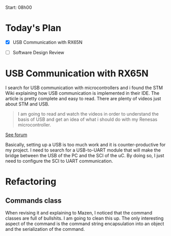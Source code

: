 
Start: 08h00

# Today's Plan

- [x] USB Communication with RX65N
- [ ] Software Design Review


# USB Communication with RX65N

I search for USB communication with microcontrollers and i found the STM Wiki explaining how USB communication is implemented in their IDE. The article is pretty complete and easy to read. There are plenty of videos just about STM and USB. 
> I am going to read and watch the videos in order to understand the basis of USB and get an idea of what i should do with my Renesas microcontroller.

[See forum](https://community.renesas.com/mcu-mpu/rx/f/rx-forum/39184/serial-communication-via-usb---rtk5rx65n)

Basically, setting up a USB is too much work and it is counter-productive for my project. I need to search for a USB-to-UART module that will make the bridge between the USB of the PC and the SCI of the uC. By doing so, I just need to configure the SCI to UART communication.

# Refactoring

## Commands class

When revising it and explaining to Mazen, I noticed that the command classes are full of bullshits. I am going to clean this up. 
The only interesting aspect of the command is the command string encapsulation into an object and the serialization of the command.